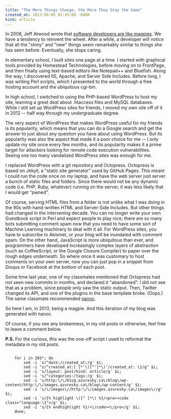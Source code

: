 ```yaml
---
title: "The More Things Change, the More They Stay the Same"
created_at: 2013-09-05 01:45:00 -0400
kind: article
---
```


In 2008, Jeff Atwood wrote that [software developers are like magpies][magpie].
We have a tendency to reinvent the wheel.  After a while, a developer will
notice that all the "shiny" and "new" things seem remarkably similar to things
she has seen before. Eventually, she stops caring.

In elementary school, I built sites one page at a time. I started with
graphical tools provided by Homestead Technologies, before moving on to
FrontPage, and then finally using text-based editors like Notepad++ and
Bluefish. Along the way, I discovered IIS, Apache, and Server Side Includes.
Before long, I was writing Perl scripts, which I presented to the world through
a free hosting account and the ubiquitous cgi-bin.

In high school, I switched to using the PHP-based WordPress to host my site,
learning a great deal about .htaccess files and MySQL databases. While I still
set up WordPress sites for friends, I moved my own site off of it in 2012 --
half way through my undergraduate degree.

The very aspect of WordPress that makes WordPress useful for my friends is its
popularity, which means that you can do a Google search and get the answer to
just about any question you have about using WordPress. But its popularity was
also the aspect that made it a poor choice for me -- I only update my site once
every few months, and its popularity makes it a prime target for attackers
looking for remote code execution vulnerabilities. Seeing one too many
vandalized WordPress sites was enough for me.

I replaced WordPress with a git repository and Octopress. Octopress is based on
Jekyll, a "static site generator" used by GitHub Pages. This meant I could run
the code once on my laptop, and have the web server just server a bunch of
static files and folders. Since there would not be any dynamic code (i.e. PHP,
Ruby, whatever) running on the server, it was less likely that I would get
"pwned".

Of course, serving HTML files from a folder is not unlike what I was doing in
the 90s with hand-written HTML and Server-Side Includes. But other things had
changed in the intervening decade. You can no longer write your own Guestbook
script in Perl and expect people to play nice; there are so many bots
submitting comment spam now that you need to have some sort of Machine Learning
machinery to deal with it all. For WordPress sites, you have to subscribe to
Akismet, or your blog will be inundated with comment spam. On the other hand,
JavaScript is more ubiquitous than ever, and programmers have developed
increasingly complex layers of abstraction (such as CoffeeScript, or the Google
Closure Compiler) to paper over the rough edges underneath. So where once it
was customary to host comments on your own server, now you can just pop in a
snippet from Disqus or Facebook at the bottom of each post.

Some time last year, one of my classmates mentioned that Octopress had not seen
new commits in months, and declared it "abandoned". I did not see that as a
problem, since people only saw the static output. Then, Twitter changed its
API, and one of the plugins in the base template broke. (Oops.) The same
classmate recommended [nanoc][nanoc].

So here I am, in 2013, being a magpie. And this iteration of my blog was
generated with nanoc.

Of course, if you see any brokenness, in my old posts or otherwise, feel free
to leave a comment below.

**P.S.** For the curious, this was the one-off script I used to reformat the
metadata in my old posts.

<pre><code class="language-bash">
    for i in 201*; do
        sed -i 's/^date:/created_at:/g' $i;
        sed -i "s/^created_at:[ ]*'\([^']*\)'/created_at: \1/g" $i;
        sed -i 's/layout: post/kind: article/g' $i;
        sed -i 's/^categories:/tags:/g' $i;
        sed -i 's/http:\/\/blog.azuresky.ca\/blog\/wp-content/http:\/\/images.azuresky.ca\/blog\/wp-content/g' $i;
        sed -i 's/\/images\//http:\/\/images.azuresky.ca\/images\//g' $i;
        sed -i 's/{% highlight \([^ ]*\) %}/&lt;pre&gt;&lt;code class="language-\1"&gt;/g' $i;
        sed -i 's/{% endhighlight %}/&lt;\/code&gt;&lt;\/pre&gt;/g' $i;
    done;
</code></pre>

[magpie]: http://www.codinghorror.com/blog/2008/01/the-magpie-developer.html
[nanoc]: http://nanoc.ws/

